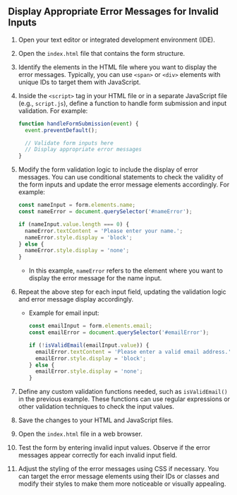 

## Display Appropriate Error Messages for Invalid Inputs

1. Open your text editor or integrated development environment (IDE).

2. Open the `index.html` file that contains the form structure.

3. Identify the elements in the HTML file where you want to display the error messages. Typically, you can use `<span>` or `<div>` elements with unique IDs to target them with JavaScript.

4. Inside the `<script>` tag in your HTML file or in a separate JavaScript file (e.g., `script.js`), define a function to handle form submission and input validation. For example:

   ```javascript
   function handleFormSubmission(event) {
     event.preventDefault();

     // Validate form inputs here
     // Display appropriate error messages
   }
   ```

5. Modify the form validation logic to include the display of error messages. You can use conditional statements to check the validity of the form inputs and update the error message elements accordingly. For example:

   ```javascript
   const nameInput = form.elements.name;
   const nameError = document.querySelector('#nameError');

   if (nameInput.value.length === 0) {
     nameError.textContent = 'Please enter your name.';
     nameError.style.display = 'block';
   } else {
     nameError.style.display = 'none';
   }
   ```

   - In this example, `nameError` refers to the element where you want to display the error message for the name input.

6. Repeat the above step for each input field, updating the validation logic and error message display accordingly.

   - Example for email input:

     ```javascript
     const emailInput = form.elements.email;
     const emailError = document.querySelector('#emailError');

     if (!isValidEmail(emailInput.value)) {
       emailError.textContent = 'Please enter a valid email address.';
       emailError.style.display = 'block';
     } else {
       emailError.style.display = 'none';
     }
     ```

7. Define any custom validation functions needed, such as `isValidEmail()` in the previous example. These functions can use regular expressions or other validation techniques to check the input values.

8. Save the changes to your HTML and JavaScript files.

9. Open the `index.html` file in a web browser.

10. Test the form by entering invalid input values. Observe if the error messages appear correctly for each invalid input field.

11. Adjust the styling of the error messages using CSS if necessary. You can target the error message elements using their IDs or classes and modify their styles to make them more noticeable or visually appealing.
